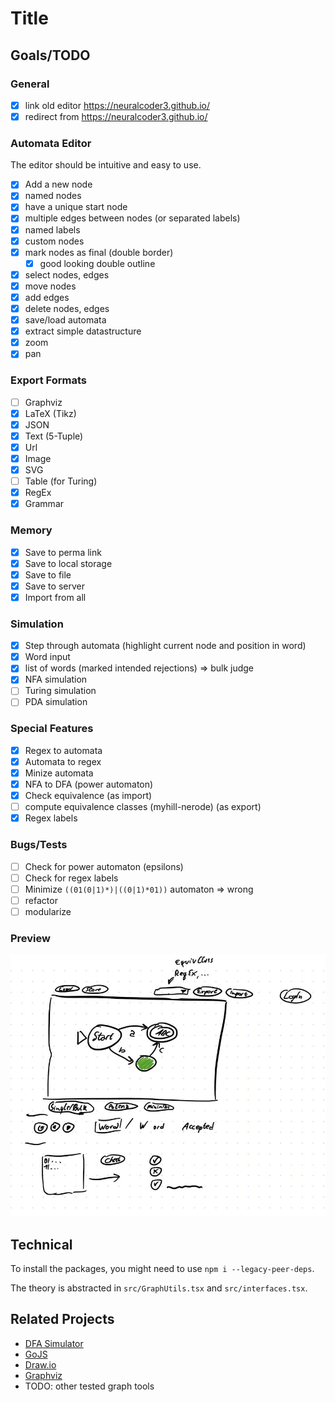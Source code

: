 # Title

<General Info>

## Goals/TODO

### General

- [x] link old editor https://neuralcoder3.github.io/
- [x] redirect from https://neuralcoder3.github.io/

### Automata Editor

The editor should be intuitive and easy to use.
- [x] Add a new node
- [x] named nodes
- [x] have a unique start node
- [x] multiple edges between nodes (or separated labels)
- [x] named labels
- [x] custom nodes
- [x] mark nodes as final (double border)
  - [x] good looking double outline
- [x] select nodes, edges
- [x] move nodes
- [x] add edges
- [x] delete nodes, edges
- [x] save/load automata
- [x] extract simple datastructure
- [x] zoom
- [x] pan

### Export Formats

- [ ] Graphviz
- [x] LaTeX (Tikz)
- [x] JSON
- [x] Text (5-Tuple)
- [x] Url
- [x] Image
- [x] SVG
- [ ] Table (for Turing)
- [x] RegEx
- [x] Grammar

### Memory

- [x] Save to perma link
- [x] Save to local storage
- [x] Save to file
- [x] Save to server
- [x] Import from all

### Simulation

- [x] Step through automata (highlight current node and position in word)
- [x] Word input
- [x] list of words (marked intended rejections) => bulk judge
- [x] NFA simulation
- [ ] Turing simulation
- [ ] PDA simulation

### Special Features

- [x] Regex to automata
- [x] Automata to regex
- [x] Minize automata
- [x] NFA to DFA (power automaton)
- [x] Check equivalence (as import)
- [ ] compute equivalence classes (myhill-nerode) (as export)
- [x] Regex labels

### Bugs/Tests

- [ ] Check for power automaton (epsilons)
- [ ] Check for regex labels
- [ ] Minimize `((01(0|1)*)|((0|1)*01))` automaton => wrong 
- [ ] refactor
- [ ] modularize

### Preview

![Concept](concept.png)


## Technical

To install the packages, you might need to use `npm i --legacy-peer-deps`.

The theory is abstracted in `src/GraphUtils.tsx` and `src/interfaces.tsx`.

## Related Projects

- [DFA Simulator](https://galhorowitz.github.io/DFASim/)
- [GoJS](https://gojs.net/latest/index.html)
- [Draw.io](https://app.diagrams.net/)
- [Graphviz](https://graphviz.org/)
- TODO: other tested graph tools
